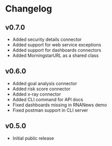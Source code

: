 Changelog
=========



v0.7.0
------
* Added security details connector
* Added support for web service exceptions
* Added support for dashboards connectors
* Added MorningstarURL as a shared class



v0.6.0
------

* Added goal analysis connector
* Added risk score connector
* Added x-ray connector
* Added CLI command for API docs
* Fixed dashboards missing in RNANews demo
* Fixed postman support in CLI server



v0.5.0
------

* Initial public release
